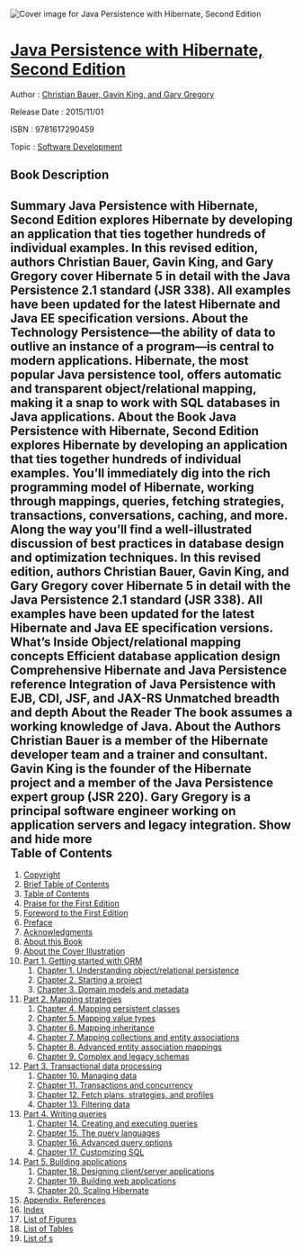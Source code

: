 ![Cover image for Java Persistence with Hibernate, Second Edition](https://imgdetail.ebookreading.net/cover/cover/software_development/EB9781617290459.jpg)

[Java Persistence with Hibernate, Second Edition](https://ebookreading.net/view/book/Java+Persistence+with+Hibernate%2C+Second+Edition-EB9781617290459_1.html "Java Persistence with Hibernate, Second Edition")
====================================================================================================================

Author : [Christian Bauer](https://ebookreading.net/search/author/Christian+Bauer),[ Gavin King](https://ebookreading.net/search/author/+Gavin+King),[ and Gary Gregory](https://ebookreading.net/search/author/+and+Gary+Gregory)

Release Date : 2015/11/01

ISBN : 9781617290459

Topic : [Software Development](https://ebookreading.net/search/category/software-development)

Book Description
-----------------

 Summary
Java Persistence with Hibernate, Second Edition explores Hibernate by developing an application that ties together hundreds of individual examples. In this revised edition, authors Christian Bauer, Gavin King, and Gary Gregory cover Hibernate 5 in detail with the Java Persistence 2.1 standard (JSR 338). All examples have been updated for the latest Hibernate and Java EE specification versions.
About the Technology
Persistence—the ability of data to outlive an instance of a program—is central to modern applications. Hibernate, the most popular Java persistence tool, offers automatic and transparent object/relational mapping, making it a snap to work with SQL databases in Java applications.
About the Book
Java Persistence with Hibernate, Second Edition explores Hibernate by developing an application that ties together hundreds of individual examples. You’ll immediately dig into the rich programming model of Hibernate, working through mappings, queries, fetching strategies, transactions, conversations, caching, and more. Along the way you’ll find a well-illustrated discussion of best practices in database design and optimization techniques. In this revised edition, authors Christian Bauer, Gavin King, and Gary Gregory cover Hibernate 5 in detail with the Java Persistence 2.1 standard (JSR 338). All examples have been updated for the latest Hibernate and Java EE specification versions.
What’s Inside
Object/relational mapping concepts
Efficient database application design
Comprehensive Hibernate and Java Persistence reference
Integration of Java Persistence with EJB, CDI, JSF, and JAX-RS
Unmatched breadth and depth
About the Reader
The book assumes a working knowledge of Java.
About the Authors
Christian Bauer is a member of the Hibernate developer team and a trainer and consultant. Gavin King is the founder of the Hibernate project and a member of the Java Persistence expert group (JSR 220). Gary Gregory is a principal software engineer working on application servers and legacy integration.
        Show and hide more                
Table of Contents
-----------------

1. [Copyright](https://ebookreading.net/view/book/Java+Persistence+with+Hibernate%2C+Second+Edition-EB9781617290459_3.html)
1. [Brief Table of Contents](https://ebookreading.net/view/book/Java+Persistence+with+Hibernate%2C+Second+Edition-EB9781617290459_5.html)
1. [Table of Contents](https://ebookreading.net/view/book/Java+Persistence+with+Hibernate%2C+Second+Edition-EB9781617290459_6.html)
1. [Praise for the First Edition](https://ebookreading.net/view/book/Java+Persistence+with+Hibernate%2C+Second+Edition-EB9781617290459_7.html)
1. [Foreword to the First Edition](https://ebookreading.net/view/book/Java+Persistence+with+Hibernate%2C+Second+Edition-EB9781617290459_8.html)
1. [Preface](https://ebookreading.net/view/book/Java+Persistence+with+Hibernate%2C+Second+Edition-EB9781617290459_9.html)
1. [Acknowledgments](https://ebookreading.net/view/book/Java+Persistence+with+Hibernate%2C+Second+Edition-EB9781617290459_10.html)
1. [About this Book](https://ebookreading.net/view/book/Java+Persistence+with+Hibernate%2C+Second+Edition-EB9781617290459_11.html)
1. [About the Cover Illustration](https://ebookreading.net/view/book/Java+Persistence+with+Hibernate%2C+Second+Edition-EB9781617290459_12.html)
1. [Part 1. Getting started with ORM](https://ebookreading.net/view/book/Java+Persistence+with+Hibernate%2C+Second+Edition-EB9781617290459_13.html)
    1. [Chapter 1. Understanding object/relational persistence](https://ebookreading.net/view/book/Java+Persistence+with+Hibernate%2C+Second+Edition-EB9781617290459_14.html)
    1. [Chapter 2. Starting a project](https://ebookreading.net/view/book/Java+Persistence+with+Hibernate%2C+Second+Edition-EB9781617290459_15.html)
    1. [Chapter 3. Domain models and metadata](https://ebookreading.net/view/book/Java+Persistence+with+Hibernate%2C+Second+Edition-EB9781617290459_16.html)
1. [Part 2. Mapping strategies](https://ebookreading.net/view/book/Java+Persistence+with+Hibernate%2C+Second+Edition-EB9781617290459_17.html)
    1. [Chapter 4. Mapping persistent classes](https://ebookreading.net/view/book/Java+Persistence+with+Hibernate%2C+Second+Edition-EB9781617290459_18.html)
    1. [Chapter 5. Mapping value types](https://ebookreading.net/view/book/Java+Persistence+with+Hibernate%2C+Second+Edition-EB9781617290459_19.html)
    1. [Chapter 6. Mapping inheritance](https://ebookreading.net/view/book/Java+Persistence+with+Hibernate%2C+Second+Edition-EB9781617290459_20.html)
    1. [Chapter 7. Mapping collections and entity associations](https://ebookreading.net/view/book/Java+Persistence+with+Hibernate%2C+Second+Edition-EB9781617290459_21.html)
    1. [Chapter 8. Advanced entity association mappings](https://ebookreading.net/view/book/Java+Persistence+with+Hibernate%2C+Second+Edition-EB9781617290459_22.html)
    1. [Chapter 9. Complex and legacy schemas](https://ebookreading.net/view/book/Java+Persistence+with+Hibernate%2C+Second+Edition-EB9781617290459_23.html)
1. [Part 3. Transactional data processing](https://ebookreading.net/view/book/Java+Persistence+with+Hibernate%2C+Second+Edition-EB9781617290459_24.html)
    1. [Chapter 10. Managing data](https://ebookreading.net/view/book/Java+Persistence+with+Hibernate%2C+Second+Edition-EB9781617290459_25.html)
    1. [Chapter 11. Transactions and concurrency](https://ebookreading.net/view/book/Java+Persistence+with+Hibernate%2C+Second+Edition-EB9781617290459_26.html)
    1. [Chapter 12. Fetch plans, strategies, and profiles](https://ebookreading.net/view/book/Java+Persistence+with+Hibernate%2C+Second+Edition-EB9781617290459_27.html)
    1. [Chapter 13. Filtering data](https://ebookreading.net/view/book/Java+Persistence+with+Hibernate%2C+Second+Edition-EB9781617290459_28.html)
1. [Part 4. Writing queries](https://ebookreading.net/view/book/Java+Persistence+with+Hibernate%2C+Second+Edition-EB9781617290459_29.html)
    1. [Chapter 14. Creating and executing queries](https://ebookreading.net/view/book/Java+Persistence+with+Hibernate%2C+Second+Edition-EB9781617290459_30.html)
    1. [Chapter 15. The query languages](https://ebookreading.net/view/book/Java+Persistence+with+Hibernate%2C+Second+Edition-EB9781617290459_31.html)
    1. [Chapter 16. Advanced query options](https://ebookreading.net/view/book/Java+Persistence+with+Hibernate%2C+Second+Edition-EB9781617290459_32.html)
    1. [Chapter 17. Customizing SQL](https://ebookreading.net/view/book/Java+Persistence+with+Hibernate%2C+Second+Edition-EB9781617290459_33.html)
1. [Part 5. Building applications](https://ebookreading.net/view/book/Java+Persistence+with+Hibernate%2C+Second+Edition-EB9781617290459_34.html)
    1. [Chapter 18. Designing client/server applications](https://ebookreading.net/view/book/Java+Persistence+with+Hibernate%2C+Second+Edition-EB9781617290459_35.html)
    1. [Chapter 19. Building web applications](https://ebookreading.net/view/book/Java+Persistence+with+Hibernate%2C+Second+Edition-EB9781617290459_36.html)
    1. [Chapter 20. Scaling Hibernate](https://ebookreading.net/view/book/Java+Persistence+with+Hibernate%2C+Second+Edition-EB9781617290459_37.html)
1. [Appendix. References](https://ebookreading.net/view/book/Java+Persistence+with+Hibernate%2C+Second+Edition-EB9781617290459_38.html)
1. [Index](https://ebookreading.net/view/book/Java+Persistence+with+Hibernate%2C+Second+Edition-EB9781617290459_39.html)
1. [List of Figures](https://ebookreading.net/view/book/Java+Persistence+with+Hibernate%2C+Second+Edition-EB9781617290459_40.html)
1. [List of Tables](https://ebookreading.net/view/book/Java+Persistence+with+Hibernate%2C+Second+Edition-EB9781617290459_41.html)
1. [List of s](https://ebookreading.net/view/book/Java+Persistence+with+Hibernate%2C+Second+Edition-EB9781617290459_42.html)

